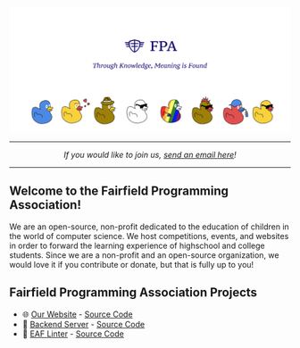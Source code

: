 ![Masthead](https://github.com/fairfield-programming/.github/blob/main/spread.png?raw=true)

-----
<p align="center">
<i>If you would like to join us, <a href="mailto:fairfieldprogramming@gmail.com">send an email here</a>!</i>
</p>

-----

## Welcome to the Fairfield Programming Association!
We are an open-source, non-profit dedicated to the education of children in the world of computer science. We host competitions, events, and websites in order to forward the learning experience of highschool and college students. Since we are a non-profit and an open-source organization, we would love it if you contribute or donate, but that is fully up to you! 

## Fairfield Programming Association Projects

- 🌐 [Our Website](https://fairfieldprogramming.org) - [Source Code](https://github.com/fairfield-programming/fairfield-programming.github.io)
- 📠 [Backend Server](https://fairfield-programming.herokuapp.com) - [Source Code](https://github.com/fairfield-programming/backend-server/)
- 🤯 [EAF Linter](https://www.npmjs.com/package/eaf-linter) - [Source Code](https://github.com/fairfield-programming/eaf-linter/)
